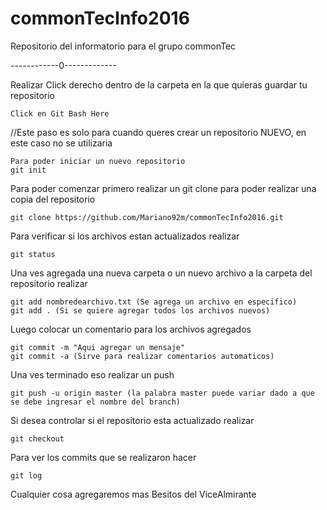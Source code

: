 # commonTecInfo2016

Repositorio del informatorio para el grupo commonTec

------------0-------------

Realizar Click derecho dentro de la carpeta en la que quieras guardar tu repositorio

    Click en Git Bash Here

//Este paso es solo para cuando queres crear un repositorio NUEVO, en este caso no se utilizaria

    Para poder iniciar un nuevo repositorio
    git init

Para poder comenzar primero realizar un git clone para poder realizar una copia del repositorio

    git clone https://github.com/Mariano92m/commonTecInfo2016.git


Para verificar si los archivos estan actualizados realizar

    git status

Una ves agregada una nueva carpeta o un nuevo archivo a la carpeta del repositorio realizar

    git add nombredearchivo.txt (Se agrega un archivo en especifico)
    git add . (Si se quiere agregar todos los archivos nuevos)

Luego colocar un comentario para los archivos agregados

    git commit -m "Aqui agregar un mensaje"
    git commit -a (Sirve para realizar comentarios automaticos)

Una ves terminado eso realizar un push

    git push -u origin master (la palabra master puede variar dado a que se debe ingresar el nombre del branch)

Si desea controlar si el repositorio esta actualizado realizar

    git checkout

Para ver los commits que se realizaron hacer

    git log


Cualquier cosa agregaremos mas
Besitos del ViceAlmirante
